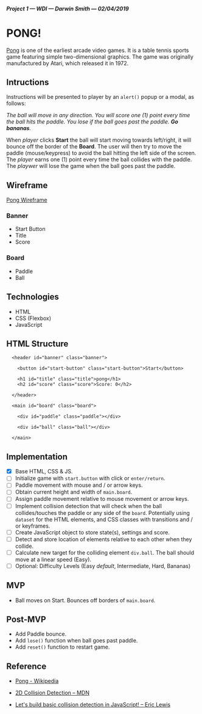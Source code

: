 ##### Project 1 — WDI — Darwin Smith — 02/04/2019 

# **PONG!**

[Pong](https://en.wikipedia.org/wiki/Pong) is one of the earliest arcade video games. It is a table tennis sports game featuring simple two-dimensional graphics. The game was originally manufactured by Atari, which released it in 1972.

## Intructions

Instructions will be presented to player by an `alert()` popup or a modal, as follows: 

 _The ball will move in any direction. You will score one (1) point every time the ball hits the paddle. You lose if the ball goes past the paddle. **Go bananas**._

When _player_ clicks **Start** the ball will start moving towards left/right, it will bounce off the border of the **Board**. The user will then try to move the paddle (mouse/keypress) to avoid the ball hitting the left side of the screen. The _player_ earns one (1) point every time the ball collides with the paddle. The _playwer_ will lose the game when the ball goes past the paddle.

## Wireframe

[Pong Wireframe](assets/img/pong-wireframe.jpg)

### Banner 

- Start Button 
- Title 
- Score

### Board

- Paddle
- Ball

## Technologies

- HTML
- CSS (Flexbox)
- JavaScript

## HTML Structure

```
  <header id="banner" class="banner">

    <button id="start-button" class="start-button">Start</button>

    <h1 id="title" class="title">pong</h1>
    <h2 id="score" class="score">Score: 0</h2>

  </header>

  <main id="board" class="board">

    <div id="paddle" class="paddle"></div>

    <div id="ball" class="ball"></div>

  </main>

```
## Implementation

- [X] Base HTML, CSS &amp; JS.
- [ ] Initialize game with `start.button` with click or `enter/return`.
- [ ] Paddle movement with mouse and / or arrow keys.
- [ ] Obtain current height and width of `main.board`.
- [ ] Assign paddle movement relative to mouse movement or arrow keys.
- [ ] Implement collision detection that will check when the ball collides/touches the paddle or any side of the `board`. Potentially using `dataset` for the HTML elements, and CSS classes with transitions and / or keyframes.
- [ ] Create JavaScript object to store state(s), settings and score.
- [ ] Detect and store location of elements relative to each other when they collide.
- [ ] Calculate new target for the colliding element `div.ball`. The ball should move at a linear speed (Easy).
- [ ] Optional: Difficulty Levels (Easy _default_, Intermediate, Hard, Bananas)

## MVP

- Ball moves on Start. Bounces off borders of `main.board`.

## Post-MVP

- Add Paddle bounce.
- Add `lose()` function when ball goes past paddle.
- Add `reset()` function to restart game.


## Reference

- [Pong - Wikipedia](https://en.wikipedia.org/wiki/Pong)

- [2D Collision Detection – MDN](https://developer.mozilla.org/en-US/docs/Games/Techniques/2D_collision_detection)

- [Let's build basic collision detection in JavaScript! – Eric Lewis](https://wakeful-baritone.glitch.me/)